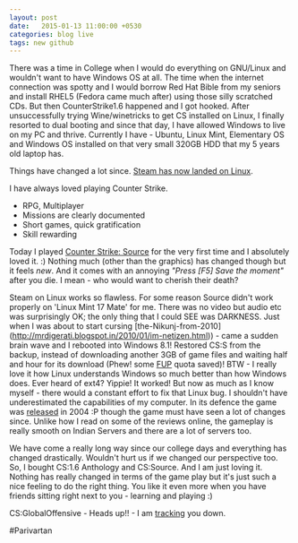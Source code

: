 ```yaml
---
layout: post
date:   2015-01-13 11:00:00 +0530
categories: blog live 
tags: new github
---
```


There was a time in College when I would do everything on GNU/Linux and wouldn't want to have Windows OS at all. The time when the internet connection was spotty and I would borrow Red Hat Bible from my seniors and install RHEL5 (Fedora came much after) using those silly scratched CDs. But then CounterStrike1.6 happened and I got hooked. After unsuccessfully trying Wine/winetricks to get CS installed on Linux, I finally resorted to dual booting and since that day, I have allowed Windows to live on my PC and thrive. Currently I have - Ubuntu, Linux Mint, Elementary OS and Windows OS installed on that very small 320GB HDD that my 5 years old laptop has. 

Things have changed a lot since. [Steam has now landed on Linux](http://www.vg247.com/2013/02/11/half-life-counter-strike-now-available-on-linux/). 

I have always loved playing Counter Strike. 
  * RPG, Multiplayer
  * Missions are clearly documented
  * Short games, quick gratification
  * Skill rewarding

Today I played [Counter Strike: Source](http://store.steampowered.com/app/240/) for the very first time and I absolutely loved it. :) Nothing much (other than the graphics) has changed though but it feels *new*. And it comes with an annoying _"Press [F5] Save the moment"_ after you die. I mean - who would want to cherish their death?

Steam on Linux works so flawless. For some reason Source didn't work properly on 'Linux Mint 17 Mate' for me. There was no video but audio etc was surprisingly OK; the only thing that I could SEE was DARKNESS. Just when I was about to start cursing [the-Nikunj-from-2010] (http://mrdigerati.blogspot.in/2010/01/im-netizen.html)) - came a sudden brain wave and I rebooted into Windows 8.1! Restored CS:S from the backup, instead of downloading another 3GB of game files and waiting half and hour for its download (Phew! some [FUP](http://www.ttnetwork.net/tariff.html) quota saved)! BTW - I really love it how Linux understands Windows so much better than how Windows does. Ever heard of ext4? 
Yippie! It worked! But now as much as I know myself - there would a constant effort to fix that Linux bug. I shouldn't have underestimated the capabilities of my computer. In its defence the game was [released](http://en.wikipedia.org/wiki/Counter-Strike:_Source#History) in 2004 :P though the game must have seen a lot of changes since. Unlike how I read on some of the reviews online, the gameplay is really smooth on Indian Servers and there are a lot of servers too.

We have come a really long way since our college days and everything has changed drastically. Wouldn't hurt us if we changed our perspective too. So, I bought CS:1.6 Anthology and CS:Source. And I am just loving it. Nothing has really changed in terms of the game play but it's just such a nice feeling to do the right thing. You like it even more when you have friends sitting right next to you - learning and playing :)

CS:GlobalOffensive - Heads up!! - I am [tracking](http://pricetrak.in) you down.

#Parivartan
